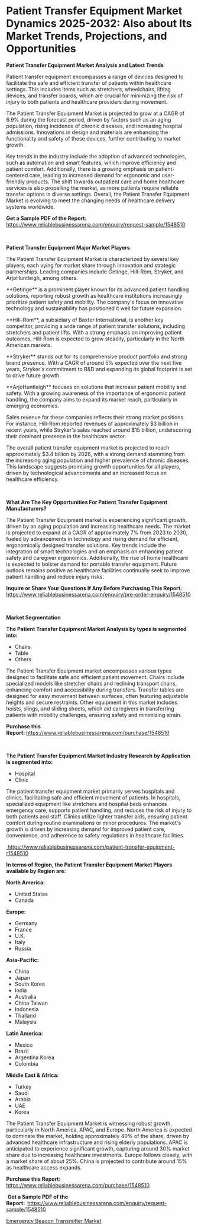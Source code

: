 <p><h1>Patient Transfer Equipment Market Dynamics 2025-2032: Also about Its Market Trends, Projections, and Opportunities</h1></p><p><strong>Patient Transfer Equipment Market Analysis and Latest Trends</strong></p>
<p><p>Patient transfer equipment encompasses a range of devices designed to facilitate the safe and efficient transfer of patients within healthcare settings. This includes items such as stretchers, wheelchairs, lifting devices, and transfer boards, which are crucial for minimizing the risk of injury to both patients and healthcare providers during movement. </p><p>The Patient Transfer Equipment Market is projected to grow at a CAGR of 6.9% during the forecast period, driven by factors such as an aging population, rising incidence of chronic diseases, and increasing hospital admissions. Innovations in design and materials are enhancing the functionality and safety of these devices, further contributing to market growth. </p><p>Key trends in the industry include the adoption of advanced technologies, such as automation and smart features, which improve efficiency and patient comfort. Additionally, there is a growing emphasis on patient-centered care, leading to increased demand for ergonomic and user-friendly products. The shift towards outpatient care and home healthcare services is also propelling the market, as more patients require reliable transfer options in diverse settings. Overall, the Patient Transfer Equipment Market is evolving to meet the changing needs of healthcare delivery systems worldwide.</p></p>
<p><strong>Get a Sample PDF of the Report:&nbsp;</strong> <a href="https://www.reliablebusinessarena.com/enquiry/request-sample/1548510?utm_campaign=1871&utm_medium=2&utm_source=Github&utm_content=ia&utm_term=20022025&utm_id=patient-transfer-equipment">https://www.reliablebusinessarena.com/enquiry/request-sample/1548510</a></p>
<p>&nbsp;</p>
<p><strong>Patient Transfer Equipment Major Market Players</strong></p>
<p><p>The Patient Transfer Equipment Market is characterized by several key players, each vying for market share through innovation and strategic partnerships. Leading companies include Getinge, Hill-Rom, Stryker, and ArjoHuntleigh, among others.</p><p>**Getinge** is a prominent player known for its advanced patient handling solutions, reporting robust growth as healthcare institutions increasingly prioritize patient safety and mobility. The company's focus on innovative technology and sustainability has positioned it well for future expansion.</p><p>**Hill-Rom**, a subsidiary of Baxter International, is another key competitor, providing a wide range of patient transfer solutions, including stretchers and patient lifts. With a strong emphasis on improving patient outcomes, Hill-Rom is expected to grow steadily, particularly in the North American markets.</p><p>**Stryker** stands out for its comprehensive product portfolio and strong brand presence. With a CAGR of around 5% expected over the next five years, Stryker's commitment to R&D and expanding its global footprint is set to drive future growth.</p><p>**ArjoHuntleigh** focuses on solutions that increase patient mobility and safety. With a growing awareness of the importance of ergonomic patient handling, the company aims to expand its market reach, particularly in emerging economies.</p><p>Sales revenue for these companies reflects their strong market positions. For instance, Hill-Rom reported revenues of approximately $3 billion in recent years, while Stryker's sales reached around $15 billion, underscoring their dominant presence in the healthcare sector.</p><p>The overall patient transfer equipment market is projected to reach approximately $3.4 billion by 2026, with a strong demand stemming from the increasing aging population and higher prevalence of chronic diseases. This landscape suggests promising growth opportunities for all players, driven by technological advancements and an increased focus on healthcare efficiency.</p></p>
<p>&nbsp;</p>
<p><strong>What Are The Key Opportunities For Patient Transfer Equipment Manufacturers?</strong></p>
<p><p>The Patient Transfer Equipment market is experiencing significant growth, driven by an aging population and increasing healthcare needs. The market is projected to expand at a CAGR of approximately 7% from 2023 to 2030, fueled by advancements in technology and rising demand for efficient, ergonomically designed transfer solutions. Key trends include the integration of smart technologies and an emphasis on enhancing patient safety and caregiver ergonomics. Additionally, the rise of home healthcare is expected to bolster demand for portable transfer equipment. Future outlook remains positive as healthcare facilities continually seek to improve patient handling and reduce injury risks.</p></p>
<p><strong>Inquire or Share Your Questions If Any Before Purchasing This Report:</strong> <a href="https://www.reliablebusinessarena.com/enquiry/pre-order-enquiry/1548510?utm_campaign=1871&utm_medium=2&utm_source=Github&utm_content=ia&utm_term=20022025&utm_id=patient-transfer-equipment">https://www.reliablebusinessarena.com/enquiry/pre-order-enquiry/1548510</a></p>
<p>&nbsp;</p>
<p><strong>Market Segmentation</strong></p>
<p><strong>The Patient Transfer Equipment Market Analysis by types is segmented into:</strong></p>
<p><ul><li>Chairs</li><li>Table</li><li>Others</li></ul></p>
<p><p>The Patient Transfer Equipment market encompasses various types designed to facilitate safe and efficient patient movement. Chairs include specialized models like stretcher chairs and reclining transport chairs, enhancing comfort and accessibility during transfers. Transfer tables are designed for easy movement between surfaces, often featuring adjustable heights and secure restraints. Other equipment in this market includes hoists, slings, and sliding sheets, which aid caregivers in transferring patients with mobility challenges, ensuring safety and minimizing strain.</p></p>
<p><strong>Purchase this Report:&nbsp;</strong><a href="https://www.reliablebusinessarena.com/purchase/1548510?utm_campaign=1871&utm_medium=2&utm_source=Github&utm_content=ia&utm_term=20022025&utm_id=patient-transfer-equipment">https://www.reliablebusinessarena.com/purchase/1548510</a></p>
<p>&nbsp;</p>
<p><strong>The Patient Transfer Equipment Market Industry Research by Application is segmented into:</strong></p>
<p><ul><li>Hospital</li><li>Clinic</li></ul></p>
<p><p>The patient transfer equipment market primarily serves hospitals and clinics, facilitating safe and efficient movement of patients. In hospitals, specialized equipment like stretchers and hospital beds enhances emergency care, supports patient handling, and reduces the risk of injury to both patients and staff. Clinics utilize lighter transfer aids, ensuring patient comfort during routine examinations or minor procedures. The market's growth is driven by increasing demand for improved patient care, convenience, and adherence to safety regulations in healthcare facilities.</p></p>
<p><a href="https://www.reliablebusinessarena.com/patient-transfer-equipment-r1548510?utm_campaign=1871&utm_medium=2&utm_source=Github&utm_content=ia&utm_term=20022025&utm_id=patient-transfer-equipment">&nbsp;https://www.reliablebusinessarena.com/patient-transfer-equipment-r1548510</a></p>
<p><strong>In terms of Region, the Patient Transfer Equipment Market Players available by Region are:</strong></p>
<p>
    <p> <strong> North America: </strong>
        <ul>
            <li>United States</li>
            <li>Canada</li>
        </ul>
        </p> 
    <p> <strong> Europe: </strong>
        <ul>
            <li>Germany</li>
            <li>France</li>
            <li>U.K.</li>
            <li>Italy</li>
            <li>Russia</li>
        </ul>
        </p> 
    <p> <strong> Asia-Pacific: </strong>
        <ul>
            <li>China</li>
            <li>Japan</li>
            <li>South Korea</li>
            <li>India</li>
            <li>Australia</li>
            <li>China Taiwan</li>
            <li>Indonesia</li>
            <li>Thailand</li>
            <li>Malaysia</li>
        </ul>
        </p> 
    <p> <strong> Latin America: </strong>
        <ul>
            <li>Mexico</li>
            <li>Brazil</li>
            <li>Argentina Korea</li>
            <li>Colombia</li>
        </ul>
        </p> 
    <p> <strong> Middle East & Africa: </strong>
        <ul>
            <li>Turkey</li>
            <li>Saudi</li>
            <li>Arabia</li>
            <li>UAE</li>
            <li>Korea</li>
        </ul>
    </p>
    </p>
<p><p>The Patient Transfer Equipment Market is witnessing robust growth, particularly in North America, APAC, and Europe. North America is expected to dominate the market, holding approximately 40% of the share, driven by advanced healthcare infrastructure and rising elderly populations. APAC is anticipated to experience significant growth, capturing around 30% market share due to increasing healthcare investments. Europe follows closely, with a market share of about 25%. China is projected to contribute around 15% as healthcare access expands.</p></p>
<p><strong>Purchase this Report: </strong><a href="https://www.reliablebusinessarena.com/purchase/1548510?utm_campaign=1871&utm_medium=2&utm_source=Github&utm_content=ia&utm_term=20022025&utm_id=patient-transfer-equipment">https://www.reliablebusinessarena.com/purchase/1548510</a></p>
<p>&nbsp;<strong>Get a Sample PDF of the Report:&nbsp;&nbsp;</strong><a href="https://www.reliablebusinessarena.com/enquiry/request-sample/1548510?utm_campaign=1871&utm_medium=2&utm_source=Github&utm_content=ia&utm_term=20022025&utm_id=patient-transfer-equipment">https://www.reliablebusinessarena.com/enquiry/request-sample/1548510</a></p>
<p><strong></strong></p>
<p><p><a href="https://github.com/marloy8/Market-Research-Report-List-7/blob/main/emergency-beacon-transmitter-market.md?utm_campaign=1871&utm_medium=2&utm_source=Github&utm_content=ia&utm_term=20022025&utm_id=patient-transfer-equipment">Emergency Beacon Transmitter Market</a></p></p>